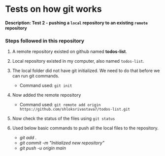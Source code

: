 # Tests on how git works

**Description: Test 2 - pushing a `local` repository to an existing `remote` repository**

### Steps followed in this repository

1. A remote repository existed on github named **todos-list**.

2. Local repository existed in my computer, also named `todos-list`.

3. The local folder did not have git initialized. We need to do that before we can run git commands.

   - Command used: `git init`

4. Now added the remote repository

   - Command used: `git remote add origin https://github.com/shloksrivastava7/todos-list.git`

5. Now check the status of the files using `git status`

6. Used below basic commands to push all the local files to the repository.

   - _git add ._
   - _git commit -m "Initialized new repository"_
   - _git push -u origin main_
